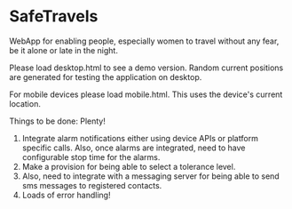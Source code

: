 # SafeTravels
WebApp for enabling people, especially women to travel without any fear, be it alone or late in the night.

Please load desktop.html to see a demo version. Random current positions are generated for testing the application on desktop.

For mobile devices please load mobile.html. This uses the device's current location.

Things to be done:
Plenty!
1. Integrate alarm notifications either using device APIs or platform specific calls. Also, once alarms are integrated, need to have configurable stop time for the alarms.
2. Make a provision for being able to select a tolerance level.
2. Also, need to integrate with a messaging server for being able to send sms messages to registered contacts.
3. Loads of error handling! 
